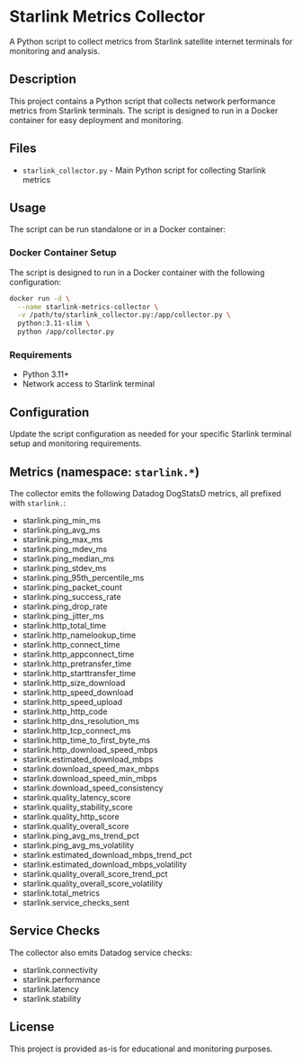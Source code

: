 # Starlink Metrics Collector

A Python script to collect metrics from Starlink satellite internet terminals for monitoring and analysis.

## Description

This project contains a Python script that collects network performance metrics from Starlink terminals. The script is designed to run in a Docker container for easy deployment and monitoring.

## Files

- `starlink_collector.py` - Main Python script for collecting Starlink metrics

## Usage

The script can be run standalone or in a Docker container:

### Docker Container Setup

The script is designed to run in a Docker container with the following configuration:

```bash
docker run -d \
  --name starlink-metrics-collector \
  -v /path/to/starlink_collector.py:/app/collector.py \
  python:3.11-slim \
  python /app/collector.py
```

### Requirements

- Python 3.11+
- Network access to Starlink terminal

## Configuration

Update the script configuration as needed for your specific Starlink terminal setup and monitoring requirements.

## Metrics (namespace: `starlink.*`)

The collector emits the following Datadog DogStatsD metrics, all prefixed with `starlink.`:

- starlink.ping_min_ms
- starlink.ping_avg_ms
- starlink.ping_max_ms
- starlink.ping_mdev_ms
- starlink.ping_median_ms
- starlink.ping_stdev_ms
- starlink.ping_95th_percentile_ms
- starlink.ping_packet_count
- starlink.ping_success_rate
- starlink.ping_drop_rate
- starlink.ping_jitter_ms
- starlink.http_total_time
- starlink.http_namelookup_time
- starlink.http_connect_time
- starlink.http_appconnect_time
- starlink.http_pretransfer_time
- starlink.http_starttransfer_time
- starlink.http_size_download
- starlink.http_speed_download
- starlink.http_speed_upload
- starlink.http_http_code
- starlink.http_dns_resolution_ms
- starlink.http_tcp_connect_ms
- starlink.http_time_to_first_byte_ms
- starlink.http_download_speed_mbps
- starlink.estimated_download_mbps
- starlink.download_speed_max_mbps
- starlink.download_speed_min_mbps
- starlink.download_speed_consistency
- starlink.quality_latency_score
- starlink.quality_stability_score
- starlink.quality_http_score
- starlink.quality_overall_score
- starlink.ping_avg_ms_trend_pct
- starlink.ping_avg_ms_volatility
- starlink.estimated_download_mbps_trend_pct
- starlink.estimated_download_mbps_volatility
- starlink.quality_overall_score_trend_pct
- starlink.quality_overall_score_volatility
- starlink.total_metrics
- starlink.service_checks_sent

## Service Checks

The collector also emits Datadog service checks:

- starlink.connectivity
- starlink.performance
- starlink.latency
- starlink.stability

## License

This project is provided as-is for educational and monitoring purposes.
